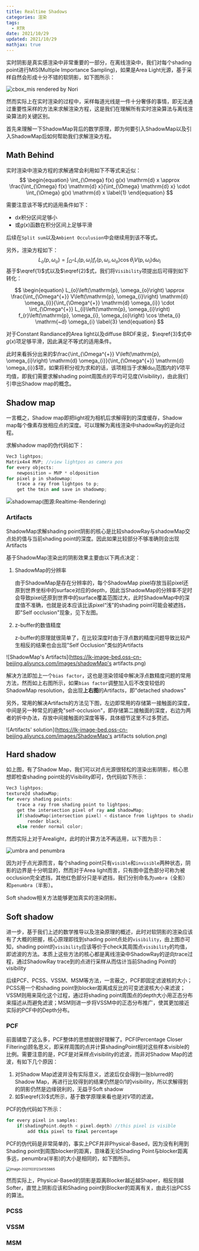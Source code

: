 ```yaml
---
title: Realtime Shadows
categories: 渲染
tags:
  - RTR
date: 2021/10/29
updated: 2021/10/29
mathjax: true
---
```


实时阴影是真实感渲染中非常重要的一部分，在离线渲染中，我们对每个shading point进行MIS(Multiple Importance Sampling)，如果是Area Light光源，基于采样自然会形成十分不错的软阴影，如下图所示：

![cbox_mis rendered by Nori](https://lk-image-bed.oss-cn-beijing.aliyuncs.com/images/cbox_mis.png)



然而实际上在实时渲染的过程中，采样每道光线是一件十分奢侈的事情，即无法通过重要性采样的方法来求解渲染方程，这是我们在理解所有实时渲染算法与离线渲染算法的关键区别。

<!--more-->

首先来理解一下ShadowMap背后的数学原理，即为何要引入ShadowMap以及引入ShadowMap后如何帮助我们求解渲染方程。

## Math Behind

实时渲染中渲染方程的求解通常会利用如下不等式来近似：
$$
\begin{equation}
\int_{\Omega} f(x) g(x) \mathrm{d} x \approx \frac{\int_{\Omega} f(x) \mathrm{d} x}{\int_{\Omega} \mathrm{d} x} \cdot \int_{\Omega} g(x) \mathrm{d} x
\label{1}
\end{equation}
$$

需要注意该不等式的适用条件如下：

- $\mathrm{d}x$积分区间足够小
- 或$g(x)$函数在积分区间上足够平滑

后续在`Split sum`以及`Ambient Occulusion`中会继续用到该不等式。

另外，渲染方程如下：
$$
\begin{equation}
L_{o}\left(\mathrm{p}, \omega_{o}\right)=\int_{\Omega^{+}} L_{i}\left(\mathrm{p}, \omega_{i}\right) f_{r}\left(\mathrm{p}, \omega_{i}, \omega_{o}\right) \cos \theta_{i} V\left(\mathrm{p}, \omega_{i}\right) \mathrm{d} \omega_{i}
\label{2}
\end{equation}
$$
基于$\eqref{1}$式以及$\eqref{2}$式，我们将`Visibility`项提出后可得到如下转化：

$$
\begin{equation}
L_{o}\left(\mathrm{p}, \omega_{o}\right) \approx \frac{\int_{\Omega^{+}} V\left(\mathrm{p}, \omega_{i}\right) \mathrm{d} \omega_{i}}{\int_{\Omega^{+}} \mathrm{d} \omega_{i}} \cdot \int_{\Omega^{+}} L_{i}\left(\mathrm{p}, \omega_{i}\right) f_{r}\left(\mathrm{p}, \omega_{i}, \omega_{o}\right) \cos \theta_{i} \mathrm{~d} \omega_{i}
\label{3}
\end{equation}
$$

对于Constant Randiance的Area light以及diffuse BRDF来说，$\eqref{3}$式中$g(x)$项足够平滑，因此满足不等式的适用条件。

此时来看拆分出来的$\frac{\int_{\Omega^{+}} V\left(\mathrm{p}, \omega_{i}\right) \mathrm{d} \omega_{i}}{\int_{\Omega^{+}} \mathrm{d} \omega_{i}}$项，如果将积分视为求和的话，该项相当于求解$\mathrm{d}\omega_i$范围内的$V$项平均值，即我们需要求解shading point周围点的平均可见度(Visibility)，由此我们引申出Shadow map的概念。 



## Shadow map

一言概之，Shadow map即把light视为相机后求解得到的深度缓存，Shadow map每个像素存放相应点的深度。可以理解为离线渲染中shadowRay的逆向过程。

求解shadow map的伪代码如下：

```c++
Vec3 lightpos; 
Matrix4x4 MVP; //view lightpos as camera pos
for every objects:
	newposition = MVP * oldposition
for pixel p in shadowmap:
	trace a ray from lightpos to p;
	get the tmin and save in shadowmp;
```

![shadowmap(图源:Realtime-Rendering)](https://lk-image-bed.oss-cn-beijing.aliyuncs.com/images/shadowMap.png)

### Artifacts

ShadowMap求解shading point阴影的核心是比较shadowRay与shadowMap交点处的值与当前shading point的深度。因此如果比较部分不够准确则会出现Artifacts

基于ShadowMap渲染出的阴影效果主要由以下两点决定：

1. ShadowMap的分辨率

   由于ShadowMap是存在分辨率的，每个ShadowMap pixel存放当前pixel还原到世界坐标中的surface对应的depth，因此当ShadowMap的分辨率不足时会导致pixel还原到世界中的surface覆盖范围过大，此时ShadowMap中的深度值不准确，也就是说本应该比该pixel“浅”的shading point可能会被遮挡，即"Self occlusion"现象，见下左图。

2. z-buffer的数值精度

   z-buffer的原理就很简单了，在比较深度时由于浮点数的精度问题导致比较产生相反的结果也会出现"Self Occlusion"类似的Artifacts

![ShadowMap's Artifacts](https://lk-image-bed.oss-cn-beijing.aliyuncs.com/images/shadowMap's artifacts.png)

解决方法即加上一个`bias factor`，这也是渲染领域中解决浮点数精度问题的常用方法，然而如上右图所示，如果`bias factor`调整加入后不改变较低的ShadowMap resolution，会出现**上右图**的Artifacts，即"detached shadows"

另外，常用的解决Artifacts的方法见下图，左边即常用的存储第一接触面的深度，中间是另一种常见的避免"self-occlusion"，即存储第二接触面的深度，右边为两者的折中办法，存放中间接触面的深度等等，具体细节这里不过多赘述。

![Artifacts' solution](https://lk-image-bed.oss-cn-beijing.aliyuncs.com/images/ShadowMap's artifacts solution.png)





## Hard shadow

如上图，有了Shadow Map，我们可以对点光源很轻松的渲染出影阴影，核心思想即检查shading point处的Visibility即可，伪代码如下所示：

```c++
Vec3 lightpos;
texture2d shadowMap;
for every shading points:
	trace a ray from shading point to lightpos;
	get the intersection pixel of ray and shadowMap;
	if(shadowMap(intersection pixel) < distance from lightpos to shadingpos)
        render black;
	else render normal color;
```

然而实际上对于Arealight，此时的计算方法不再适用，以下图为示：

![umbra and penumbra](https://lk-image-bed.oss-cn-beijing.aliyuncs.com/images/umbra.png)

因为对于点光源而言，每个shading point只有`visible`和`invisible`两种状态，阴影的边界是十分明显的，然而对于Area light而言，只有图中蓝色部分可称为被occlusion完全遮挡，其他红色部分只是半遮挡，我们分别命名为`umbra`（全影）和`penumbra`（半影）。

Soft shadow相关方法能够更加真实的渲染阴影。



## Soft shadow

进一步，基于我们上述的数学推导以及渲染原理的概述，此时对软阴影的渲染应该有了大概的把握，核心原理即找到shading point点处的`visibility`，由上图亦可知，shading point的`visibility`应该等价于check其周围点`visibility`的均值，即滤波的方法。本质上这些方法的核心都是离线渲染中ShadowRay的逆向trace过程，通过ShadowRay trace到的点进行采样从而估计当前Shading Point的visibility

后续PCF、PCSS、VSSM、MSM等方法，一言蔽之，PCF即固定滤波核的大小；PCSS用一个和shading point到blocker距离成反比的可变滤波核大小来滤波；VSSM则用来简化这个过程，通过将shading point周围点的depth大小用正态分布来描述从而避免滤波；MSM则进一步将VSSM中的正态分布推广，使其更加接近实际的PCF中的Depth分布。

### PCF

前面铺垫了这么多，PCF整体的思想就很好理解了。PCF(Percentage Closer Filtering)顾名思义，即采样周围的点并计算shadingPoint相对这些样本visible的比例。需要注意的是，PCF是对采样点visibility的滤波，而非对Shadow Map的滤波，有如下几个原因：

1. 对Shadow Map滤波并没有实际意义，滤波后仅会得到一张blurred的Shadow Map，再进行比较得到的结果仍然是0/1的visibility，所以求解得到的阴影仍然是边缘锐利的，无益于Soft shadow
2. 如$\eqref{3}$式所示，基于数学原理来看也是对$V$项的滤波。

PCF的伪代码如下所示：

```c++
for every pixel in samples:
	if(shadingPoint.depth < pixel.depth) //this pixel is visible
        add this pixel to final percentage
```

PCF的伪代码是非常简单的，事实上PCF并非Physical-Based，因为没有利用到Shading point到周围blocker的距离，意味着无论Shading Point与blocker距离多远，penumbra(半影)的大小是相同的，如下图所示。

<img src="https://lk-image-bed.oss-cn-beijing.aliyuncs.com/images/PCF.png" alt="image-20211031234155865" style="zoom:67%;" />

然而实际上，Physical-Based的阴影是距离Blocker越近越Shaper，相反则越Softer，直觉上阴影应该和Shading point到Blocker的距离有关，由此引出PCSS的算法。

### PCSS



### VSSM

### MSM

